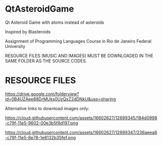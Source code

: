 # QtAsteroidGame
Qt Asteroid Game with atoms instead of asteroids

Inspired by Blasteroids

Assignment of Programming Languages Course in Rio de Janeiro Federal University

RESOURCE FILES (MUSIC AND IMAGES) MUST BE DOWNLOADED IN THE SAME FOLDER AS THE SOURCE CODES.

# RESOURCE FILES
https://drive.google.com/folderview?id=0B4UZAee88DrMUks0UzQxZ2dDNkU&usp=sharing

Alternative links to download images only:

https://cloud.githubusercontent.com/assets/16602627/12699345/184d0998-c79f-11e5-9602-00e3b5f8d197.png

https://cloud.githubusercontent.com/assets/16602627/12699347/236aeea8-c79f-11e5-8e78-1e8132b35fef.png
